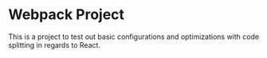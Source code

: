 # Webpack Project
This is a project to test out basic configurations and optimizations with code splitting in regards to React.
